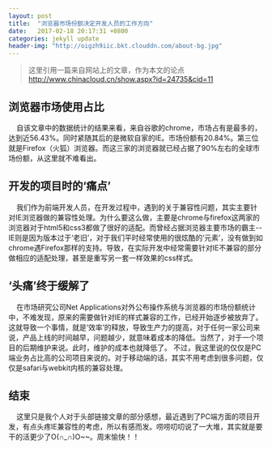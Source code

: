 ```yaml
---
layout: post
title:  "浏览器市场份额决定开发人员的工作方向"
date:   2017-02-18 20:17:31 +0800
categories: jekyll update
header-img: "http://oigzh9iic.bkt.clouddn.com/about-bg.jpg"
---
```

> 这里引用一篇来自网站上的文章，作为本文的论点<br/>
http://www.chinacloud.cn/show.aspx?id=24735&cid=11

## 浏览器市场使用占比
&nbsp;&nbsp;&nbsp;&nbsp;自该文章中的数据统计的结果来看，来自谷歌的chrome，市场占有是最多的，达到近56.43%。同时紧随其后的是微软自家的IE。市场份额有20.84%。第三位就是Firefox（火狐）浏览器。而这三家的浏览器就已经占据了90%左右的全球市场份额，从这里就不难看出。
## 开发的项目时的‘痛点’
&nbsp;&nbsp;&nbsp;&nbsp;我们作为前端开发人员，在开发过程中，遇到的关于兼容性问题，其实主要针对IE浏览器做的兼容性处理。为什么要这么做，主要是chrome与firefox这两家的浏览器对于html5和css3都做了很好的适配。而曾经占据浏览器主要市场的霸主--IE则是因为版本过于‘老旧’，对于我们平时经常使用的很炫酷的‘元素’，没有做到如chrome遇Firefox那样的支持。导致，在实际开发中经常需要针对IE不兼容的部分做相应的适配处理，甚至是重写另一套一样效果的css样式。
## ‘头痛’终于缓解了
&nbsp;&nbsp;&nbsp;&nbsp;在市场研究公司Net Applications对外公布操作系统与浏览器的市场份额统计中，不难发现，原来的需要做针对IE的样式兼容的工作，已经开始逐步被放弃了。这就导致一个事情，就是‘效率’的释放，导致生产力的提高，对于任何一家公司来说，产品上线的时间越早，问题越少，就意味着成本的降低。当然了，对于一个项目的后期维护来说。此时，维护的成本也就降低了。
不过，我这里说的仅仅是PC端业务占比高的公司项目来说的。对于移动端的话，其实不用考虑到很多问题，仅仅是safari与webkit内核的兼容处理。
## 结束
&nbsp;&nbsp;&nbsp;&nbsp;这里只是我个人对于头部链接文章的部分感想，最近遇到了PC端方面的项目开发，有点头疼IE兼容性的考虑，所以有感而发。唠唠叨叨说了一大堆，其实就是要干的活更少了O(∩_∩)O~~。周末愉快！！